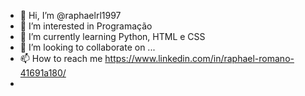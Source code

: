 - 👋 Hi, I’m @raphaelrl1997
- 👀 I’m interested in Programação
- 🌱 I’m currently learning Python, HTML e CSS
- 💞️ I’m looking to collaborate on ...
- 📫 How to reach me https://www.linkedin.com/in/raphael-romano-41691a180/
- 

<!---
raphaelrl1997/raphaelrl1997 is a ✨ special ✨ repository because its `README.md` (this file) appears on your GitHub profile.
You can click the Preview link to take a look at your changes.
--->
